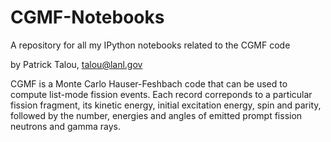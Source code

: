 # CGMF-Notebooks
A repository for all my IPython notebooks related to the CGMF code

by Patrick Talou, talou@lanl.gov

CGMF is a Monte Carlo Hauser-Feshbach code that can be used to compute list-mode fission events. Each record correponds to a particular fission fragment, its kinetic energy, initial excitation energy, spin and parity, followed by the number, energies and angles of emitted prompt fission neutrons and gamma rays.
